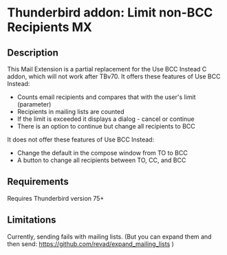 # Thunderbird addon: Limit non-BCC Recipients MX

## Description

This Mail Extension is a partial replacement for the Use BCC Instead C addon, which will not work after TBv70. 
It offers these features of Use BCC Instead:
* Counts email recipients and compares that with the user's limit (parameter)
* Recipients in mailing lists are counted
* If the limit is exceeded it displays a dialog - cancel or continue
* There is an option to continue but change all recipients to BCC

It does not offer these features of Use BCC Instead:
* Change the default in the compose window from TO to BCC
* A button to change all recipients between TO, CC, and BCC

## Requirements

Requires Thunderbird version 75+

## Limitations

Currently, sending fails with mailing lists.
(But you can expand them and then send: https://github.com/revad/expand_mailing_lists )
